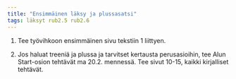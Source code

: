 ```yaml
---
title: "Ensimmäinen läksy ja plussasatsi"
tags: läksyt rub2.5 rub2.6
---
```


1. Tee työvihkoon ensimmäinen sivu tekstiin 1 liittyen.

2. Jos haluat treeniä ja plussa ja tarvitset kertausta perusasioihin, tee Alun Start-osion tehtävät ma 20.2. mennessä. Tee sivut 10-15, kaikki kirjalliset tehtävät.